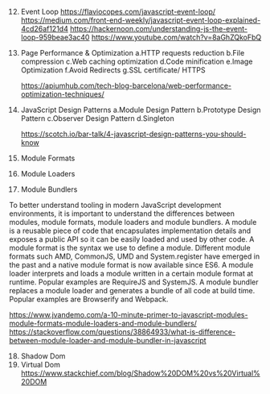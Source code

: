 12. Event Loop
    https://flaviocopes.com/javascript-event-loop/
    https://medium.com/front-end-weekly/javascript-event-loop-explained-4cd26af121d4
    https://hackernoon.com/understanding-js-the-event-loop-959beae3ac40
    https://www.youtube.com/watch?v=8aGhZQkoFbQ

13. Page Performance & Optimization
    a.HTTP requests reduction
    b.File compression
    c.Web caching optimization
    d.Code minification
    e.Image Optimization 
    f.Avoid Redirects
    g.SSL certificate/ HTTPS

    https://apiumhub.com/tech-blog-barcelona/web-performance-optimization-techniques/

14. JavaScript Design Patterns
    a.Module Design Pattern
    b.Prototype Design Pattern
    c.Observer Design Pattern
    d.Singleton

    https://scotch.io/bar-talk/4-javascript-design-patterns-you-should-know


15. Module Formats
16. Module Loaders
17. Module Bundlers

To better understand tooling in modern JavaScript development environments, it is important to understand the differences between modules,
module formats, module loaders and module bundlers.
A module is a reusable piece of code that encapsulates implementation details and exposes a public API so it can be easily loaded and used
by other code.
A module format is the syntax we use to define a module. Different module formats such AMD, CommonJS, UMD and System.register 
have emerged in the past and a native module format is now available since ES6.
A module loader interprets and loads a module written in a certain module format at runtime. Popular examples are RequireJS and SystemJS.
A module bundler replaces a module loader and generates a bundle of all code at build time. Popular examples are Browserify and Webpack.

https://www.jvandemo.com/a-10-minute-primer-to-javascript-modules-module-formats-module-loaders-and-module-bundlers/
https://stackoverflow.com/questions/38864933/what-is-difference-between-module-loader-and-module-bundler-in-javascript

18. Shadow Dom
19. Virtual Dom
https://www.stackchief.com/blog/Shadow%20DOM%20vs%20Virtual%20DOM